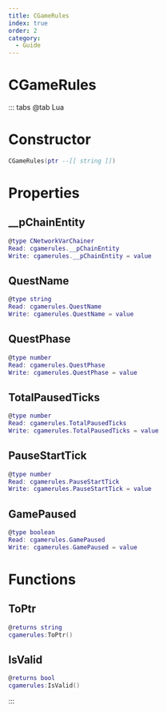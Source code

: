 ```yaml
---
title: CGameRules
index: true
order: 2
category:
  - Guide
---
```


# CGameRules

::: tabs
@tab Lua
# Constructor
```lua
CGameRules(ptr --[[ string ]])
```
# Properties
## __pChainEntity 
```lua
@type CNetworkVarChainer
Read: cgamerules.__pChainEntity
Write: cgamerules.__pChainEntity = value
```
## QuestName 
```lua
@type string
Read: cgamerules.QuestName
Write: cgamerules.QuestName = value
```
## QuestPhase 
```lua
@type number
Read: cgamerules.QuestPhase
Write: cgamerules.QuestPhase = value
```
## TotalPausedTicks 
```lua
@type number
Read: cgamerules.TotalPausedTicks
Write: cgamerules.TotalPausedTicks = value
```
## PauseStartTick 
```lua
@type number
Read: cgamerules.PauseStartTick
Write: cgamerules.PauseStartTick = value
```
## GamePaused 
```lua
@type boolean
Read: cgamerules.GamePaused
Write: cgamerules.GamePaused = value
```
# Functions
## ToPtr
```lua
@returns string
cgamerules:ToPtr()
```
## IsValid
```lua
@returns bool
cgamerules:IsValid()
```

:::